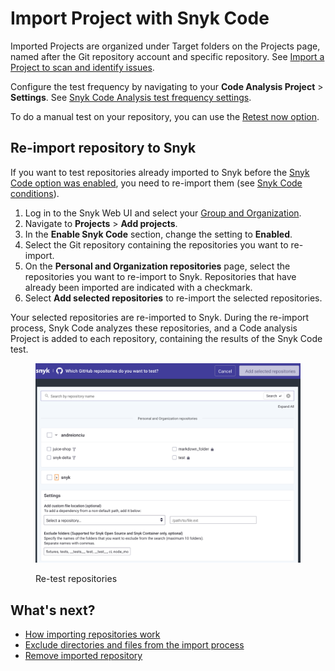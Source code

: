 # Import Project with Snyk Code

Imported Projects are organized under Target folders on the Projects page, named after the Git repository account and specific repository. See [Import a Project to scan and identify issues](../../getting-started/#import-a-project-to-scan-and-identify-issues).

Configure the test frequency by navigating to your **Code Analysis Project** > **Settings**. See [Snyk Code Analysis test frequency settings](../../snyk-admin/snyk-projects/#test-frequency-settings).

To do a manual test on your repository, you can use the [Retest now option](manage-code-vulnerabilities/#retesting-code-repository).

## Re-import repository to Snyk

If you want to test repositories already imported to Snyk before the [Snyk Code option was enabled](configure-snyk-code.md#enable-snyk-code-in-snyk-web-ui), you need to re-import them (see [Snyk Code conditions](configure-snyk-code.md#conditions)).

1. Log in to the Snyk Web UI and select your [Group and Organization](../../snyk-admin/tenant-groups-and-organizations/).
2. Navigate to **Projects** > **Add projects**.
3. In the **Enable Snyk Code** section, change the setting to **Enabled**.
4. Select the Git repository containing the repositories you want to re-import.
5. On the **Personal and Organization repositories** page, select the repositories you want to re-import to Snyk. Repositories that have already been imported are indicated with a checkmark.
6. Select **Add selected repositories** to re-import the selected repositories.

Your selected repositories are re-imported to Snyk. During the re-import process, Snyk Code analyzes these repositories, and a Code analysis Project is added to each repository, containing the results of the Snyk Code test.

<figure><img src="../../.gitbook/assets/project-import-repository.png" alt="Re-test repositories." width="563"><figcaption><p>Re-test repositories</p></figcaption></figure>

## What's next?

* [How importing repositories work](../import-project-repository/#how-importing-repositories-works)
* [Exclude directories and files from the import process](../import-project-repository/exclude-directories-and-files-from-project-import.md)
* [Remove imported repository](../import-project-repository/remove-imported-repository-from-a-project.md)
